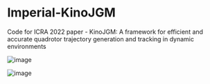 # Imperial-KinoJGM
Code for ICRA 2022 paper - KinoJGM: A framework for efficient and accurate quadrotor trajectory generation and tracking in dynamic environments

![image](https:https://github.com/Alex-yanranwang/Imperial-KinoJGM/blob/main/DJI_M100.jpg)

![image](https:https://github.com/Alex-yanranwang/Imperial-KinoJGM/blob/main/wireless_sensors.jpg)
